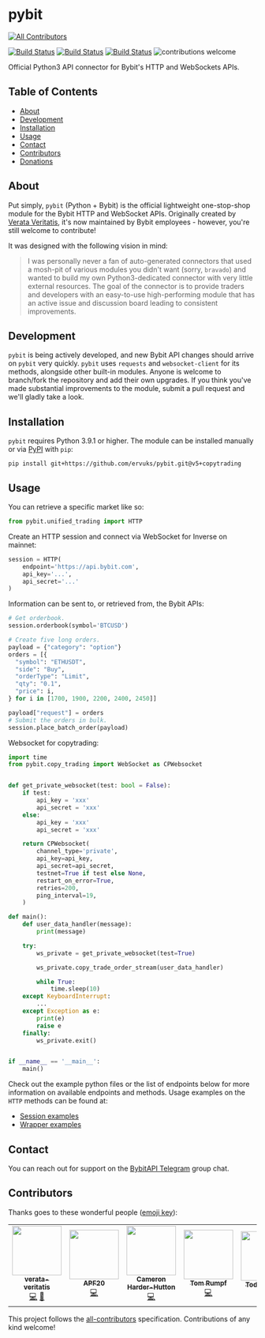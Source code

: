# pybit
<!-- ALL-CONTRIBUTORS-BADGE:START - Do not remove or modify this section -->
[![All Contributors](https://img.shields.io/badge/all_contributors-3-orange.svg?style=flat-square)](#contributors-)
<!-- ALL-CONTRIBUTORS-BADGE:END -->

[![Build Status](https://img.shields.io/pypi/pyversions/pybit)](https://www.python.org/downloads/)
[![Build Status](https://img.shields.io/pypi/v/pybit)](https://pypi.org/project/pybit/)
[![Build Status](https://travis-ci.org/verata-veritatis/pybit.svg?branch=master)](https://travis-ci.org/verata-veritatis/pybit)
![contributions welcome](https://img.shields.io/badge/contributions-welcome-brightgreen.svg?style=flat)

Official Python3 API connector for Bybit's HTTP and WebSockets APIs.

## Table of Contents

- [About](#about)
- [Development](#development)
- [Installation](#installation)
- [Usage](#usage)
- [Contact](#contact)
- [Contributors](#contributors)
- [Donations](#donations)

## About
Put simply, `pybit` (Python + Bybit) is the official lightweight one-stop-shop module for the Bybit HTTP and WebSocket APIs. Originally created by [Verata Veritatis](https://github.com/verata-veritatis), it's now maintained by Bybit employees - however, you're still welcome to contribute!

It was designed with the following vision in mind:

> I was personally never a fan of auto-generated connectors that used a mosh-pit of various modules you didn't want (sorry, `bravado`) and wanted to build my own Python3-dedicated connector with very little external resources. The goal of the connector is to provide traders and developers with an easy-to-use high-performing module that has an active issue and discussion board leading to consistent improvements.

## Development
`pybit` is being actively developed, and new Bybit API changes should arrive on `pybit` very quickly. `pybit` uses `requests` and `websocket-client` for its methods, alongside other built-in modules. Anyone is welcome to branch/fork the repository and add their own upgrades. If you think you've made substantial improvements to the module, submit a pull request and we'll gladly take a look.

## Installation
`pybit` requires Python 3.9.1 or higher. The module can be installed manually or via [PyPI](https://pypi.org/project/pybit/) with `pip`:
```
pip install git+https://github.com/ervuks/pybit.git@v5+copytrading
```

## Usage
You can retrieve a specific market like so:
```python
from pybit.unified_trading import HTTP
```
Create an HTTP session and connect via WebSocket for Inverse on mainnet:
```python
session = HTTP(
    endpoint='https://api.bybit.com', 
    api_key='...',
    api_secret='...'
)
```
Information can be sent to, or retrieved from, the Bybit APIs:

```python
# Get orderbook.
session.orderbook(symbol='BTCUSD')

# Create five long orders.
payload = {"category": "option"}
orders = [{
  "symbol": "ETHUSDT",
  "side": "Buy",
  "orderType": "Limit",
  "qty": "0.1",
  "price": i,
} for i in [1700, 1900, 2200, 2400, 2450]]

payload["request"] = orders
# Submit the orders in bulk.
session.place_batch_order(payload)

```
Websocket for copytrading:
```python
import time
from pybit.copy_trading import WebSocket as CPWebsocket


def get_private_websocket(test: bool = False):
    if test:
        api_key = 'xxx'
        api_secret = 'xxx'
    else:
        api_key = 'xxx'
        api_secret = 'xxx'

    return CPWebsocket(
        channel_type='private',
        api_key=api_key,
        api_secret=api_secret,
        testnet=True if test else None,
        restart_on_error=True,
        retries=200,
        ping_interval=19,
    )

def main():
    def user_data_handler(message):
        print(message)

    try:
        ws_private = get_private_websocket(test=True)

        ws_private.copy_trade_order_stream(user_data_handler)

        while True:
            time.sleep(10)
    except KeyboardInterrupt:
        ...
    except Exception as e:
        print(e)
        raise e
    finally:
        ws_private.exit()


if __name__ == '__main__':
    main()
```
Check out the example python files or the list of endpoints below for more information on available
endpoints and methods. Usage examples on the `HTTP` methods can
be found at:
- [Session examples](/examples/direct_session.py)
- [Wrapper examples](/examples/wrapper_class.py)


## Contact
You can reach out for support on the [BybitAPI Telegram](https://t.me/BybitAPI) group chat.

## Contributors

Thanks goes to these wonderful people ([emoji key](https://allcontributors.org/docs/en/emoji-key)):

<!-- ALL-CONTRIBUTORS-LIST:START - Do not remove or modify this section -->
<!-- prettier-ignore-start -->
<!-- markdownlint-disable -->
<table>
  <tr>
    <td align="center"><a href="https://github.com/verata-veritatis"><img src="https://avatars0.githubusercontent.com/u/9677388?v=4" width="100px;" alt=""/><br /><sub><b>verata-veritatis</b></sub></a><br /><a href="https://github.com/verata-veritatis/pybit/commits?author=verata-veritatis" title="Code">💻</a> <a href="https://github.com/verata-veritatis/pybit/commits?author=verata-veritatis" title="Documentation">📖</a></td>
     <td align="center"><a href="https://github.com/APF20"><img src="https://avatars0.githubusercontent.com/u/74583612?v=4" width="100px;" alt=""/><br /><sub><b>APF20</b></sub></a><br /><a href="https://github.com/verata-veritatis/pybit/commits?author=APF20" title="Code">💻</a></td>
     <td align="center"><a href="https://github.com/cameronhh"><img src="https://avatars0.githubusercontent.com/u/30434979?v=4" width="100px;" alt=""/><br /><sub><b>Cameron Harder-Hutton</b></sub></a><br /><a href="https://github.com/verata-veritatis/pybit/commits?author=cameronhh" title="Code">💻</a></td>
     <td align="center"><a href="https://github.com/tomcru"><img src="https://avatars0.githubusercontent.com/u/35841182?v=4" width="100px;" alt=""/><br /><sub><b>Tom Rumpf</b></sub></a><br /><a href="https://github.com/verata-veritatis/pybit/commits?author=tomcru" title="Code">💻</a></td>
     <td align="center"><a href="https://github.com/tconley"><img src="https://avatars1.githubusercontent.com/u/1893207?v=4" width="100px;" alt=""/><br /><sub><b>Todd Conley</b></sub></a><br /><a href="https://github.com/tconley/pybit/commits?author=tconley" title="Ideas">🤔</a></td>
  </tr>
</table>

<!-- markdownlint-enable -->
<!-- prettier-ignore-end -->
<!-- ALL-CONTRIBUTORS-LIST:END -->

This project follows the [all-contributors](https://github.com/all-contributors/all-contributors) specification. Contributions of any kind welcome!
